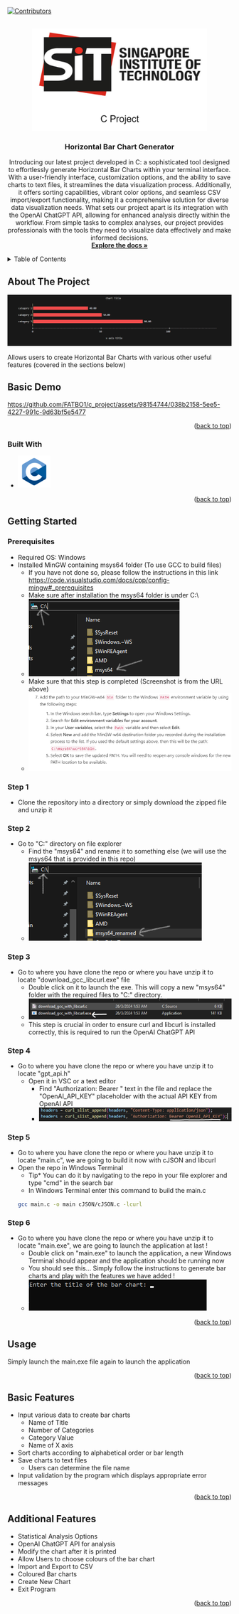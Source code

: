 
<!-- Improved compatibility of back to top link: See: https://github.com/othneildrew/Best-README-Template/pull/73 -->
<a name="readme-top"></a>
<!--
*** Thanks for checking out the Best-README-Template. If you have a suggestion
*** that would make this better, please fork the repo and create a pull request
*** or simply open an issue with the tag "enhancement".
*** Don't forget to give the project a star!
*** Thanks again! Now go create something AMAZING! :D
-->






<!-- PROJECT SHIELDS -->
<!--
*** I'm using markdown "reference style" links for readability.
*** Reference links are enclosed in brackets [ ] instead of parentheses ( ).
*** See the bottom of this document for the declaration of the reference variables
*** for contributors-url, forks-url, etc. This is an optional, concise syntax you may use.
*** https://www.markdownguide.org/basic-syntax/#reference-style-links
-->
[![Contributors][contributors-shield]][contributors-url]
<!-- [![Forks][forks-shield]][forks-url]
[![Stargazers][stars-shield]][stars-url]
[![Issues][issues-shield]][issues-url]
[![MIT License][license-shield]][license-url]
[![LinkedIn][linkedin-shield]][linkedin-url]
 -->


<!-- PROJECT LOGO -->
<br />
<div align="center">
  <a href="https://github.com/github_username/repo_name">
    <img src="images/logo.png" alt="Logo" height="230">
  </a>

<h3 align="center">Horizontal Bar Chart Generator</h3>

  <p align="center">
    Introducing our latest project developed in C: a sophisticated tool designed to effortlessly generate Horizontal Bar Charts within your terminal interface. With a user-friendly interface, customization options, and the ability to save charts to text files, it streamlines the data visualization process. Additionally, it offers sorting capabilities, vibrant color options, and seamless CSV import/export functionality, making it a comprehensive solution for diverse data visualization needs. What sets our project apart is its integration with the OpenAI ChatGPT API, allowing for enhanced analysis directly within the workflow. From simple tasks to complex analyses, our project provides professionals with the tools they need to visualize data effectively and make informed decisions.
    <br />
    <a href="https://github.com/FATBO1/c_project"><strong>Explore the docs »</strong></a>
    <br />
  </p>
</div>



<!-- TABLE OF CONTENTS -->
<details>
  <summary>Table of Contents</summary>
  <ol>
    <li>
      <a href="#about-the-project">About The Project</a>
      <ul>
        <li><a href="#built-with">Built With</a></li>
      </ul>
    </li>
    <li>
      <a href="#getting-started">Getting Started</a>
      <ul>
        <li><a href="#prerequisites">Prerequisites</a></li>
    </li>
    <li><a href="#usage">Usage</a></li>
    <li><a href="#Basic Features">Basic Features</a></li>
    <li><a href="#Additonal Features">Additonal Features</a></li>

  </ol>
</details>



<!-- ABOUT THE PROJECT -->
## About The Project

![Product Name Screen Shot][product-screenshot]
<p>Allows users to create Horizontal Bar Charts with various other useful features (covered in the sections below)</p>

## Basic Demo
https://github.com/FATBO1/c_project/assets/98154744/038b2158-5ee5-4227-991c-9d63bf5e5477


<p align="right">(<a href="#readme-top">back to top</a>)</p>



### Built With
* ![JQuery][c.com]

<p align="right">(<a href="#readme-top">back to top</a>)</p>



<!-- GETTING STARTED -->
## Getting Started
### Prerequisites
- Required OS: Windows
- Installed MinGW containing msys64 folder (To use GCC to build files)
  - If you have not done so, please follow the instructions in this link https://code.visualstudio.com/docs/cpp/config-mingw#_prerequisites
  - Make sure after installation the msys64 folder is under C:\ 
  - ![alt text](images/image-4.png)
  - Make sure that this step is completed (Screenshot is from the URL above)
  - ![alt text](images/image-2.png)


### Step 1
- Clone the repository into a directory or simply download the zipped file and unzip it

### Step 2
- Go to "C:\" directory on file explorer
  - Find the "msys64" and rename it to something else (we will use the msys64 that is provided in this repo) 
  - ![alt text](images/image-7.png)

### Step 3
- Go to where you have clone the repo or where you have unzip it to locate "download_gcc_libcurl.exe" file
  - Double click on it to launch the exe. This will copy a new "msys64" folder with the required files to "C:\" directory. 
  - ![alt text](image-1.png)
  - This step is crucial in order to ensure curl and libcurl is installed correctly, this is required to run the OpenAI ChatGPT API

### Step 4
- Go to where you have clone the repo or where you have unzip it to locate "gpt_api.h"
  - Open it in VSC or a text editor
    - Find "Authorization: Bearer " text in the file and replace the "OpenAI_API_KEY" placeholder with the actual API KEY from OpenAI API 
    - ![alt text](images/image-12.png)

### Step 5
- Go to where you have clone the repo or where you have unzip it to locate "main.c", we are going to build it now with cJSON and libcurl
- Open the repo in Windows Terminal
  - Tip* You can do it by navigating to the repo in your file explorer and type "cmd" in the search bar
  - In Windows Terminal enter this command to build the main.c
  ```sh
  gcc main.c -o main cJSON/cJSON.c -lcurl
  ```
### Step 6
- Go to where you have clone the repo or where you have unzip it to locate "main.exe", we are going to launch the application at last !
  - Double click on "main.exe" to launch the application, a new Windows Terminal should appear and the application should be running now
  - You should see this... Simply follow the instructions to generate bar charts and play with the features we have added !
  - ![alt text](images/image-13.png) 



<p align="right">(<a href="#readme-top">back to top</a>)</p>



<!-- USAGE EXAMPLES -->
## Usage
Simply launch the main.exe file again to launch the application

<p align="right">(<a href="#readme-top">back to top</a>)</p>

<!-- ROADMAP -->


## Basic Features

- Input various data to create bar charts
  - Name of Title
  - Number of Categories
  - Category Value
  - Name of X axis
- Sort charts according to alphabetical order or bar length
- Save charts to text files
  - Users can determine the file name
- Input validation by the program which displays appropriate error messages


<p align="right">(<a href="#readme-top">back to top</a>)</p>


## Additional Features

- Statistical Analysis Options
- OpenAI ChatGPT API for analysis
- Modify the chart after it is printed
- Allow Users to choose colours of the bar chart
- Import and Export to CSV
- Coloured Bar charts
- Create New Chart
- Exit Program

<p align="right">(<a href="#readme-top">back to top</a>)</p>



<!-- MARKDOWN LINKS & IMAGES -->
<!-- https://www.markdownguide.org/basic-syntax/#reference-style-links -->
[contributors-shield]: https://img.shields.io/github/contributors/FATBO1/c_project.svg?style=for-the-badge
[contributors-url]: https://github.com/FATBO1/c_project/graphs/contributors
[forks-shield]: https://img.shields.io/github/forks/github_username/repo_name.svg?style=for-the-badge
[forks-url]: https://github.com/github_username/repo_name/network/members
[stars-shield]: https://img.shields.io/github/stars/github_username/repo_name.svg?style=for-the-badge
[stars-url]: https://github.com/github_username/repo_name/stargazers
[issues-shield]: https://img.shields.io/github/issues/github_username/repo_name.svg?style=for-the-badge
[issues-url]: https://github.com/github_username/repo_name/issues
[license-shield]: https://img.shields.io/github/license/github_username/repo_name.svg?style=for-the-badge
[license-url]: https://github.com/github_username/repo_name/blob/master/LICENSE.txt
[linkedin-shield]: https://img.shields.io/badge/-LinkedIn-black.svg?style=for-the-badge&logo=linkedin&colorB=555
[linkedin-url]: https://linkedin.com/in/linkedin_username
[product-screenshot]: images/product_ss.png
[Next.js]: https://img.shields.io/badge/next.js-000000?style=for-the-badge&logo=nextdotjs&logoColor=white
[Next-url]: https://nextjs.org/
[React.js]: https://img.shields.io/badge/React-20232A?style=for-the-badge&logo=react&logoColor=61DAFB
[React-url]: https://reactjs.org/
[Vue.js]: https://img.shields.io/badge/Vue.js-35495E?style=for-the-badge&logo=vuedotjs&logoColor=4FC08D
[Vue-url]: https://vuejs.org/
[Angular.io]: https://img.shields.io/badge/Angular-DD0031?style=for-the-badge&logo=angular&logoColor=white
[Angular-url]: https://angular.io/
[Svelte.dev]: https://img.shields.io/badge/Svelte-4A4A55?style=for-the-badge&logo=svelte&logoColor=FF3E00
[Svelte-url]: https://svelte.dev/
[Laravel.com]: https://img.shields.io/badge/Laravel-FF2D20?style=for-the-badge&logo=laravel&logoColor=white
[Laravel-url]: https://laravel.com
[Bootstrap.com]: https://img.shields.io/badge/Bootstrap-563D7C?style=for-the-badge&logo=bootstrap&logoColor=white
[Bootstrap-url]: https://getbootstrap.com
[JQuery.com]: https://img.shields.io/badge/jQuery-0769AD?style=for-the-badge&logo=jquery&logoColor=white
[JQuery-url]: https://jquery.com 
[C.com]: images/c.png
